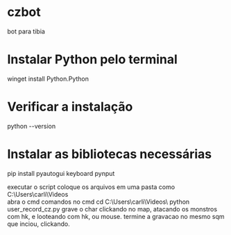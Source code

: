 # czbot
bot para tibia

# Instalar Python pelo terminal
winget install Python.Python

# Verificar a instalação
python --version

# Instalar as bibliotecas necessárias
pip install pyautogui keyboard pynput

executar o script
coloque os arquivos em uma pasta como C:\Users\carli\Videos\
abra o cmd
comandos no cmd
cd C:\Users\carli\Videos\ 
python user_record_cz.py
grave o char clickando no map, atacando os monstros com hk, e looteando com hk, ou mouse.
termine a gravacao no mesmo sqm que inciou, clickando.
